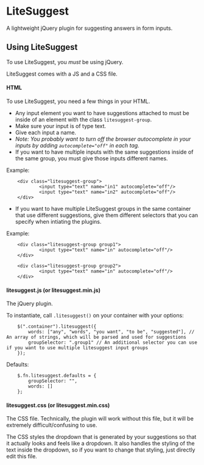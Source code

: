 # LiteSuggest
A lightweight jQuery plugin for suggesting answers in form inputs.

## Using LiteSuggest
To use LiteSuggest, you _must_ be using jQuery.

LiteSuggest comes with a JS and a CSS file.

#### HTML
To use LiteSuggest, you need a few things in your HTML.

 * Any input element you want to have suggestions attached to must be inside of an element with the class `litesuggest-group`.
 * Make sure your input is of type text.
 * Give each input a name. 
 * *Note: You probably want to turn off the browser autocomplete in your inputs by adding `autocomplete="off"` in each tag.*
 * If you want to have multiple inputs with the same suggestions inside of the same group, you must give those inputs different names.

Example: 
```
    <div class="litesuggest-group">
            <input type="text" name="in1" autocomplete="off"/>
            <input type="text" name="in2" autocomplete="off"/>
    </div>

```

 * If you want to have multiple LiteSuggest groups in the same container that use different suggestions, give them different selectors that you can specify when intiating the plugins.
 
Example: 
```
    <div class="litesuggest-group group1">
            <input type="text" name="in" autocomplete="off"/>
    </div>
    
    <div class="litesuggest-group group2">
            <input type="text" name="in" autocomplete="off"/>
    </div>

```

#### litesuggest.js (or litesuggest.min.js)
The jQuery plugin. 

To instantiate, call `.litesuggest()` on your container with your options:
```
    $(".container").litesuggest({
        words: ["any", "words", "you want", "to be", "suggested"], // An array of strings, which will be parsed and used for suggestions
        groupSelector: ".group1" // An additional selector you can use if you want to use multiple litesuggest input groups
    });
```

Defaults:
```
    $.fn.litesuggest.defaults = {
        groupSelector: "",
        words: []
    };
```

#### litesuggest.css (or litesuggest.min.css)
The CSS file. Technically, the plugin will work without this file, but it will be extremely difficult/confusing to use.

The CSS styles the dropdown that is generated by your suggestions so that it actually looks and feels like a dropdown. It also handles the styling of the text inside the dropdown, so if you want to change that styling, just directly edit this file.